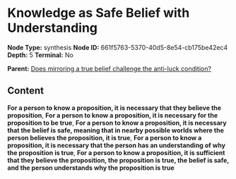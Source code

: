 # Knowledge as Safe Belief with Understanding

**Node Type:** synthesis
**Node ID:** 661f5763-5370-40d5-8e54-cb175be42ec4
**Depth:** 5
**Terminal:** No

**Parent:** [Does mirroring a true belief challenge the anti-luck condition?](does-mirroring-a-true-belief-challenge-the-anti-luck-condition-antithesis-1d17ae80-173c-404b-af3e-30bb42c09e7d.md)

## Content

**For a person to know a proposition, it is necessary that they believe the proposition**, **For a person to know a proposition, it is necessary for the proposition to be true**, **For a person to know a proposition, it is necessary that the belief is safe, meaning that in nearby possible worlds where the person believes the proposition, it is true**, **For a person to know a proposition, it is necessary that the person has an understanding of why the proposition is true**, **For a person to know a proposition, it is sufficient that they believe the proposition, the proposition is true, the belief is safe, and the person understands why the proposition is true**
